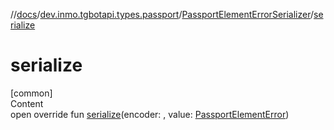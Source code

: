 //[docs](../../../index.md)/[dev.inmo.tgbotapi.types.passport](../index.md)/[PassportElementErrorSerializer](index.md)/[serialize](serialize.md)



# serialize  
[common]  
Content  
open override fun [serialize](serialize.md)(encoder: , value: [PassportElementError](../-passport-element-error/index.md))  



